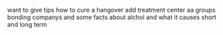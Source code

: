 want to give tips how to cure a hangover add treatment center aa groups bonding companys and some facts about alchol and what it causes short and long term 
